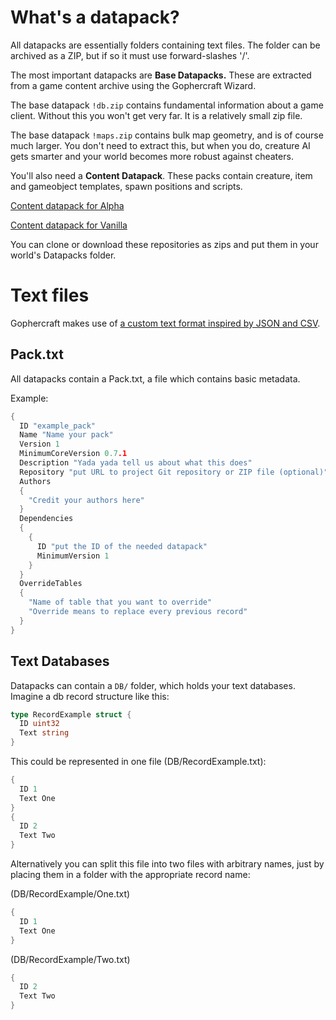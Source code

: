 # What's a datapack?

All datapacks are essentially folders containing text files. The folder can be archived as a ZIP, but if so it must use forward-slashes '/'.

The most important datapacks are **Base Datapacks.** These are extracted from a game content archive using the Gophercraft Wizard.

The base datapack `!db.zip` contains fundamental information about a game client. Without this you won't get very far. It is a relatively small zip file.

The base datapack `!maps.zip` contains bulk map geometry, and is of course much larger. You don't need to extract this, but when you do, creature AI gets smarter and your world becomes more robust against cheaters.

You'll also need a **Content Datapack**. These packs contain creature, item and gameobject templates, spawn positions and scripts.

[Content datapack for Alpha](https://github.com/Gophercraft/datapack-alpha)

[Content datapack for Vanilla](https://github.com/Gophercraft/datapack-vanilla)

You can clone or download these repositories as zips and put them in your world's Datapacks folder.

# Text files

Gophercraft makes use of [a custom text format inspired by JSON and CSV](https://github.com/Gophercraft/text).

## Pack.txt

All datapacks contain a Pack.txt, a file which contains basic metadata.

Example:

```c
{
  ID "example_pack"
  Name "Name your pack"
  Version 1
  MinimumCoreVersion 0.7.1 
  Description "Yada yada tell us about what this does"
  Repository "put URL to project Git repository or ZIP file (optional)"
  Authors
  {
    "Credit your authors here"
  }
  Dependencies
  {
    {
      ID "put the ID of the needed datapack"
      MinimumVersion 1
    }
  }
  OverrideTables
  {
    "Name of table that you want to override"
    "Override means to replace every previous record"
  }
}
```

## Text Databases

Datapacks can contain a `DB/` folder, which holds your text databases. Imagine a db record structure like this:

```go
type RecordExample struct {
  ID uint32
  Text string
}
```

This could be represented in one file (DB/RecordExample.txt):

```c
{
  ID 1
  Text One
}
{
  ID 2
  Text Two
}
```

Alternatively you can split this file into two files with arbitrary names, just by placing them in a folder with the appropriate record name:

(DB/RecordExample/One.txt)
```c
{
  ID 1
  Text One
}
```

(DB/RecordExample/Two.txt)
```c
{
  ID 2
  Text Two
}
```



